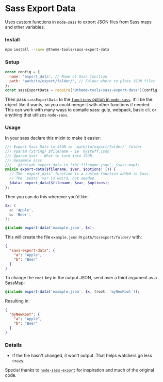# Sass Export Data

Uses [custom functions in `node-sass`](https://www.npmjs.com/package/node-sass#functions--v300---experimental) to export JSON files from Sass maps and other variables.

### Install

```bash
npm install --save @theme-tools/sass-export-data
```

### Setup

```js
const config = {
  name: 'export_data', // Name of Sass function
  path: 'path/to/export/folder/', // Folder where to place JSON files
};
const sassExportData = require('@theme-tools/sass-export-data')(config);
```

Then pass `sassExportData` to the [`functions` option in `node-sass`](https://www.npmjs.com/package/node-sass#functions--v300---experimental). It'll be the object like it wants, so you could merge it with other functions if needed. This can work with many ways to compile sass: gulp, webpack, basic cli, or anything that utilizes `node-sass`.

### Usage

In your sass declare this mixin to make it easier:

```scss
/// Export Sass Data to JSON in `path/to/export/folder/` folder
/// @param {String} $filename - ie `mystuff.json`
/// @param $var - What to turn into JSON
/// @example scss
///   @include export-data-to-lib('filename.json', $sass-map);
@mixin export-data($filename, $var, $options: ()) {
  // The `export_data` function is a custom function added to Sass.
  // The `$data` var is weird, but needed.
  $data: export_data($filename, $var, $options);
};
```

Then you can do this wherever you'd like:

```scss
$x: (
  a: 'Apple',
  b: 'Beer',
);

@include export-data('example.json', $x);
```

This will create the file `example.json` in `path/to/export/folder/` with:

```json
{
  "sass-export-data": {
    "a": "Apple",
    "b": "Beer"
  }
}
```

To change the `root` key in the output JSON, send over a third argument as a SassMap:

```scss
@include export-data('example.json', $x, (root: 'myNewRoot'));
```

Resulting in:

```json
{
  "myNewRoot": {
    "a": "Apple",
    "b": "Beer"
  }
}
```

### Details

- If the file hasn't changed, it won't output. That helps watchers go less crazy.

Special thanks to [`node-sass-export`](https://www.npmjs.com/package/node-sass-export) for inspiration and much of the original code.
